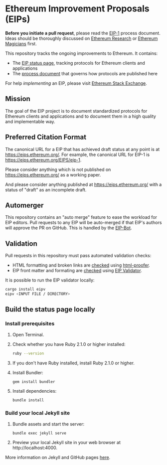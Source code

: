 # Ethereum Improvement Proposals (EIPs)

**Before you initiate a pull request**, please read the [EIP-1](https://eips.ethereum.org/EIPS/eip-1) process document. Ideas should be thoroughly discussed on [Ethereum Research](https://ethresear.ch/t/read-this-before-posting/8) or [Ethereum Magicians](https://ethereum-magicians.org/) first.

This repository tracks the ongoing improvements to Ethereum. It contains:

- The [EIP status page](https://eips.ethereum.org), tracking protocols for Ethereum clients and applications
- The [process document](https://eips.ethereum.org/EIPS/eip-1) that governs how protocols are published here

For help *implementing* an EIP, please visit [Ethereum Stack Exchange](https://ethereum.stackexchange.com).

## Mission

The goal of the EIP project is to document standardized protocols for Ethereum clients and applications and to document them in a high quality and implementable way.

## Preferred Citation Format

The canonical URL for a EIP that has achieved draft status at any point is at https://eips.ethereum.org/. For example, the canonical URL for EIP-1 is https://eips.ethereum.org/EIPS/eip-1.

Please consider anything which is not published on https://eips.ethereum.org/ as a working paper.

And please consider anything published at https://eips.ethereum.org/ with a status of "draft" as an incomplete draft.

## Automerger

This repository contains an "auto merge" feature to ease the workload for EIP editors. Pull requests to any EIP will be auto-merged if that EIP's authors will approve the PR on GitHub. This is handled by the [EIP-Bot](https://github.com/ethereum/EIP-Bot).

## Validation

Pull requests in this repository must pass automated validation checks:

* HTML formatting and broken links are [checked](https://github.com/ethereum/EIPs/blob/master/.travis-ci.sh) using [html-proofer](https://rubygems.org/gems/html-proofer).
* EIP front matter and formating are [checked](https://github.com/ethereum/EIPs/blob/master/.github/workflows/auto-merge-bot.yml) using [EIP Validator](https://github.com/lightclient/eipv).

It is possible to run the EIP validator locally:
```sh
cargo install eipv
eipv <INPUT FILE / DIRECTORY>
```

## Build the status page locally

### Install prerequisites

1. Open Terminal.

2. Check whether you have Ruby 2.1.0 or higher installed:

   ```sh
   ruby --version
   ```

3. If you don't have Ruby installed, install Ruby 2.1.0 or higher.

4. Install Bundler:

   ```sh
   gem install bundler
   ```

5. Install dependencies:

   ```sh
   bundle install
   ```

### Build your local Jekyll site

1. Bundle assets and start the server:

   ```sh
   bundle exec jekyll serve
   ```

2. Preview your local Jekyll site in your web browser at http://localhost:4000.

More information on Jekyll and GitHub pages [here](https://help.github.com/en/enterprise/2.14/user/articles/setting-up-your-github-pages-site-locally-with-jekyll).

